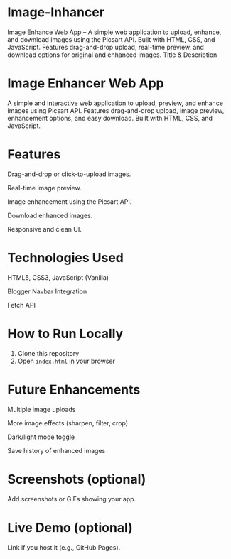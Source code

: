# Image-Inhancer
Image Enhance Web App – A simple web application to upload, enhance, and download images using the Picsart API. Built with HTML, CSS, and JavaScript. Features drag-and-drop upload, real-time preview, and download options for original and enhanced images.
Title & Description

# Image Enhancer Web App

A simple and interactive web application to upload, preview, and enhance images using Picsart API. 
Features drag-and-drop upload, image preview, enhancement options, and easy download. Built with HTML, CSS, and JavaScript.


# Features

Drag-and-drop or click-to-upload images.

Real-time image preview.

Image enhancement using the Picsart API.

Download enhanced images.

Responsive and clean UI.

# Technologies Used

HTML5, CSS3, JavaScript (Vanilla)

Blogger Navbar Integration

Fetch API

# How to Run Locally

1. Clone this repository
2. Open `index.html` in your browser


# Future Enhancements

Multiple image uploads

More image effects (sharpen, filter, crop)

Dark/light mode toggle

Save history of enhanced images

# Screenshots (optional)
Add screenshots or GIFs showing your app.

# Live Demo (optional)
Link if you host it (e.g., GitHub Pages).
